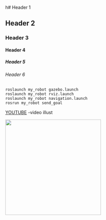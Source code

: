 h# Header 1
## Header 2
### Header 3
#### Header 4
##### Header 5
###### Header 6

```
roslaunch my_robot gazebo.launch
roslaunch my_robot rviz.launch
roslaunch my_robot navigation.launch
rosrun my_robot send_goal
```
[YOUTUBE](https://www.youtube.com/watch?v=evz1LqEomTE) -video illust

<div>
  <img src="https://github.com/Abdelrahman97omar/my_robot/blob/master/sora.jpg" width="300" height="300" \>
</div>
